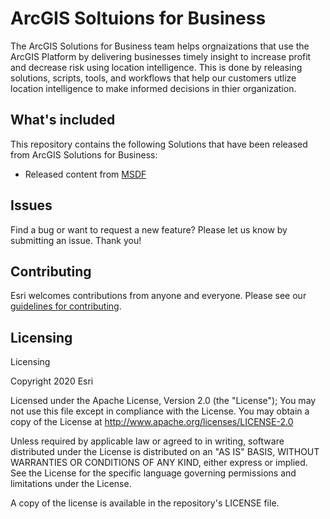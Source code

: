 # ArcGIS Soltuions for Business
The ArcGIS Solutions for Business team helps orgnaizations that use the ArcGIS Platform by delivering businesses timely insight to increase profit and decrease risk using location intelligence. This is done by releasing solutions, scripts, tools, and workflows that help our customers utlize location intelligence to make informed decisions in thier organization. 
## What's included
This repository contains the following Solutions that have been released from ArcGIS Solutions for Business:
* Released content from [MSDF](https://solutions.arcgis.com/business/help/multi-source-data-feeds/)

## Issues

Find a bug or want to request a new feature?  Please let us know by submitting an issue.  Thank you!

## Contributing

Esri welcomes contributions from anyone and everyone. Please see our [guidelines for contributing](https://github.com/esri/contributing).

## Licensing
Licensing

Copyright 2020 Esri

Licensed under the Apache License, Version 2.0 (the "License"); You
may not use this file except in compliance with the License. You may
obtain a copy of the License at
http://www.apache.org/licenses/LICENSE-2.0

Unless required by applicable law or agreed to in writing, software
distributed under the License is distributed on an "AS IS" BASIS,
WITHOUT WARRANTIES OR CONDITIONS OF ANY KIND, either express or
implied. See the License for the specific language governing
permissions and limitations under the License.

A copy of the license is available in the repository's
LICENSE file.
